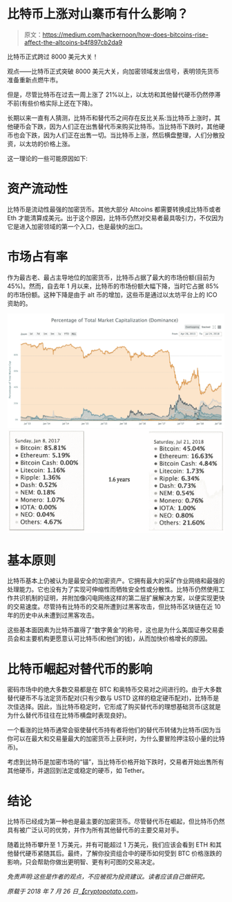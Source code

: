 # 比特币上涨对山寨币有什么影响？

> 原文：<https://medium.com/hackernoon/how-does-bitcoins-rise-affect-the-altcoins-b4f897cb2da9>

比特币正式跨过 8000 美元大关！

观点——比特币正式突破 8000 美元大关，向加密领域发出信号，表明领先货币准备重新点燃牛市。

但是，尽管比特币在过去一周上涨了 21%以上，以太坊和其他替代硬币仍然停滞不前(有些价格实际上还在下降)。

长期以来一直有人猜测，比特币和替代币之间存在反比关系:当比特币上涨时，其他硬币会下跌，因为人们正在出售替代币来购买比特币。当比特币下跌时，其他硬币也会下跌，因为人们正在出售一切。当比特币上涨，然后横盘整理，人们分散投资，以太坊的价格上涨。

这一理论的一些可能原因如下:

# 资产流动性

比特币是流动性最强的加密货币。其他大部分 Altcoins 都需要转换成比特币或者 Eth 才能清算成美元。出于这个原因，比特币仍然对交易者最具吸引力，不仅因为它是进入加密领域的第一个入口，也是最快的出口。

# 市场占有率

作为最古老、最占主导地位的加密货币，比特币占据了最大的市场份额(目前为 45%)。然而，自去年 1 月以来，比特币的市场份额大幅下降，当时它占据 85%的市场份额。这种下降是由于 alt 币的增加，这些币是通过以太坊平台上的 ICO 资助的。

![](img/200bcec66bef9153eb1884cd151227a2.png)![](img/5f4e862d309bf21281e170baf750f60d.png)

# 基本原则

比特币基本上仍被认为是最安全的加密资产。它拥有最大的采矿作业网络和最强的处理能力。它也没有为了实现可伸缩性而牺牲安全性或分散性。比特币仍然使用工作共识机制的证明，并附加像闪电网络这样的第二层扩展解决方案，以便实现更快的交易速度。尽管持有比特币的交易所遭到过黑客攻击，但比特币区块链在近 10 年的历史中从未遭到过黑客攻击。

这些基本面因素为比特币赢得了“数字黄金”的称号，这也是为什么美国证券交易委员会和主要机构更愿意认可比特币(和他们的钱)，从而加快价格增长的原因。

# 比特币崛起对替代币的影响

密码市场中的绝大多数交易都是在 BTC 和奥特币交易对之间进行的。由于大多数替代硬币不与法定货币配对(只有少数与 USTD 这样的稳定硬币配对)，比特币是次佳选择。因此，当比特币稳定时，它形成了购买替代币的理想基础货币(这就是为什么替代币往往在比特币横盘时表现良好)。

一个看涨的比特币通常会驱使替代币持有者将他们的替代币转储为比特币(因为当你可以在最大和交易量最大的加密货币上获利时，为什么要冒险押注较小量的比特币)。

考虑到比特币是加密市场的“锚”，当比特币价格开始下跌时，交易者开始出售所有其他硬币，并退回到法定或稳定的硬币，如 Tether。

# 结论

比特币已经成为第一种也是最主要的加密货币。尽管替代币在崛起，但比特币仍然具有被广泛认可的优势，并作为所有其他替代币的主要交易对手。

随着比特币攀升至 1 万美元，并有可能超过 1 万美元，我们应该会看到 ETH 和其他替代硬币紧随其后。最终，了解你投资组合中的硬币如何受到 BTC 价格涨跌的影响，只会帮助你做出更明智、更有利可图的交易决定。

*免责声明:这些是作者的观点，不应被视为投资建议。读者应该自己做研究。*

*原载于 2018 年 7 月 26 日*[*【cryptopotato.com*](https://cryptopotato.com/how-does-bitcoins-rise-affect-the-altcoins/)*。*